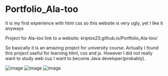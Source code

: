 # Portfolio_Ala-too
It is my first experience with html css so this website is very ugly, yet I like it anyways

Project for Ala-too
link to a website: kriptos23.github.io/Portfolio_Ala-too/

So basically it is an amazing project for university course. Actually I found this project useful for learning html, css and js.
However I did not really want to study web cuz I want to become Java developer(probably).

![image](https://user-images.githubusercontent.com/113576598/199560443-edbc5591-69c3-403f-bbe9-46eecd99b85c.png)
![image](https://user-images.githubusercontent.com/113576598/199560498-ac0772ac-94bd-492f-8127-250c25f6efea.png)
![image](https://user-images.githubusercontent.com/113576598/199560532-f94a14c2-9916-4256-ac25-32428a856c3c.png)

